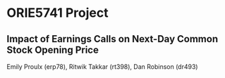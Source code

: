 # ORIE5741 Project
## Impact of Earnings Calls on Next-Day Common Stock Opening Price
Emily Proulx (erp78), Ritwik Takkar (rt398), Dan Robinson (dr493)
